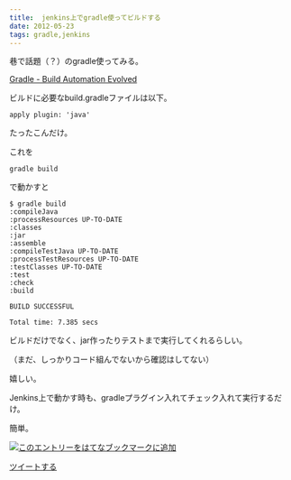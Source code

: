 ```yaml
---
title:  jenkins上でgradle使ってビルドする
date: 2012-05-23
tags: gradle,jenkins
---
```

巷で話題（？）のgradle使ってみる。

[Gradle - Build Automation Evolved](http://www.gradle.org/)

ビルドに必要なbuild.gradleファイルは以下。

    apply plugin: 'java'

たったこんだけ。

これを

    gradle build

で動かすと

    $ gradle build
    :compileJava
    :processResources UP-TO-DATE
    :classes
    :jar
    :assemble
    :compileTestJava UP-TO-DATE
    :processTestResources UP-TO-DATE
    :testClasses UP-TO-DATE
    :test
    :check
    :build

    BUILD SUCCESSFUL

    Total time: 7.385 secs

ビルドだけでなく、jar作ったりテストまで実行してくれるらしい。

（まだ、しっかりコード組んでないから確認はしてない）

嬉しい。

Jenkins上で動かす時も、gradleプラグイン入れてチェック入れて実行するだけ。

簡単。

[![このエントリーをはてなブックマークに追加](http://b.st-hatena.com/images/entry-button/button-only.gif)](http://b.hatena.ne.jp/entry/http://d.hatena.ne.jp "このエントリーをはてなブックマークに追加")

[ツイートする](http://twitter.com/share)
